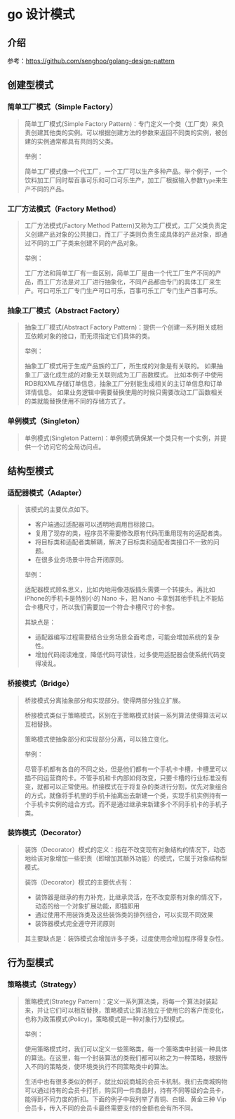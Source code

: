 # go 设计模式

## 介绍

参考：https://github.com/senghoo/golang-design-pattern





## 创建型模式

### 简单工厂模式（Simple Factory） 

> 简单工厂模式(Simple Factory Pattern)：专门定义一个类（工厂类）来负责创建其他类的实例。可以根据创建方法的参数来返回不同类的实例，被创建的实例通常都具有共同的父类。
>
> 
>
> 举例：
>
> 简单工厂模式像一个代工厂，一个工厂可以生产多种产品。举个例子，一个饮料加工厂同时帮百事可乐和可口可乐生产，加工厂根据输入参数`Type`来生产不同的产品。

### 工厂方法模式（Factory Method）

> 工厂方法模式(Factory Method Pattern)又称为工厂模式，工厂父类负责定义创建产品对象的公共接口，而工厂子类则负责生成具体的产品对象，即通过不同的工厂子类来创建不同的产品对象。
>
> 
>
> 举例：
>
> 工厂方法和简单工厂有一些区别，简单工厂是由一个代工厂生产不同的产品，而工厂方法是对工厂进行抽象化，不同产品都由专门的具体工厂来生产。可口可乐工厂专门生产可口可乐，百事可乐工厂专门生产百事可乐。

### 抽象工厂模式（Abstract Factory）

> 抽象工厂模式(Abstract Factory Pattern)：提供一个创建一系列相关或相互依赖对象的接口，而无须指定它们具体的类。
>
> 
>
> 举例：
>
> 抽象工厂模式用于生成产品族的工厂，所生成的对象是有关联的。
> 如果抽象工厂退化成生成的对象无关联则成为工厂函数模式。
> 比如本例子中使用RDB和XML存储订单信息，抽象工厂分别能生成相关的主订单信息和订单详情信息。
> 如果业务逻辑中需要替换使用的时候只需要改动工厂函数相关的类就能替换使用不同的存储方式了。

### 单例模式（Singleton）

> 单例模式(Singleton Pattern)：单例模式确保某一个类只有一个实例，并提供一个访问它的全局访问点。
>
> 

## 结构型模式

### 适配器模式（Adapter）

> 该模式的主要优点如下。
>
> - 客户端通过适配器可以透明地调用目标接口。
> - 复用了现存的类，程序员不需要修改原有代码而重用现有的适配者类。
> - 将目标类和适配者类解耦，解决了目标类和适配者类接口不一致的问题。
> - 在很多业务场景中符合开闭原则。
>
> 举例：
>
> 适配器模式顾名思义，比如内地用像港版插头需要一个转接头。再比如iPhone的手机卡是特别小的 Nano 卡，把 Nano 卡拿到其他手机上不能贴合卡槽尺寸，所以我们需要加一个符合卡槽尺寸的卡套。
>
> 
>
> 其缺点是：
>
> - 适配器编写过程需要结合业务场景全面考虑，可能会增加系统的复杂性。
> - 增加代码阅读难度，降低代码可读性，过多使用适配器会使系统代码变得凌乱。



### 桥接模式（Bridge）

> 桥接模式分离抽象部分和实现部分。使得两部分独立扩展。
>
> 桥接模式类似于策略模式，区别在于策略模式封装一系列算法使得算法可以互相替换。
>
> 策略模式使抽象部分和实现部分分离，可以独立变化。
>
> 举例：
>
> 尽管手机都有各自的不同之处，但是他们都有一个手机卡卡槽，卡槽里可以插不同运营商的卡。不管手机和卡内部如何改变，只要卡槽的行业标准没有变，就都可以正常使用。桥接模式在于将复杂的类进行分割，优先对象组合的方式，就像将手机里的手机卡抽离出去新建一个类，实现手机实例持有一个手机卡实例的组合方式。而不是通过继承来新建多个不同手机卡的手机子类。

### 装饰模式（Decorator）

> 装饰（Decorator）模式的定义：指在不改变现有对象结构的情况下，动态地给该对象增加一些职责（即增加其额外功能）的模式，它属于对象结构型模式。
>
> 装饰（Decorator）模式的主要优点有：
>
> - 装饰器是继承的有力补充，比继承灵活，在不改变原有对象的情况下，动态的给一个对象扩展功能，即插即用
> - 通过使用不用装饰类及这些装饰类的排列组合，可以实现不同效果
> - 装饰器模式完全遵守开闭原则
>
> 其主要缺点是：装饰模式会增加许多子类，过度使用会增加程序得复杂性。



## 行为型模式

### 策略模式（Strategy）

> 策略模式(Strategy Pattern)：定义一系列算法类，将每一个算法封装起来，并让它们可以相互替换，策略模式让算法独立于使用它的客户而变化，也称为政策模式(Policy)。策略模式是一种对象行为型模式。
>
> 举例：
>
> 使用策略模式时，我们可以定义一些策略类，每一个策略类中封装一种具体的算法。在这里，每一个封装算法的类我们都可以称之为一种策略，根据传入不同的策略类，使环境类执行不同策略类中的算法。
>
> 生活中也有很多类似的例子，就比如说商城的会员卡机制。我们去商城购物可以通过持有的会员卡打折，购买同一件商品时，持有不同等级的会员卡，能得到不同力度的折扣。下面的例子中我列举了青铜、白银、黄金三种 Vip 会员卡，传入不同的会员卡最终需要支付的金额也会有所不同。